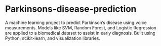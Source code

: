 # Parkinsons-disease-prediction
A machine learning project to predict Parkinson’s disease using voice measurements. Models like SVM, Random Forest, and Logistic Regression are applied to a biomedical dataset to assist in early diagnosis. Built using Python, scikit-learn, and visualization libraries.

